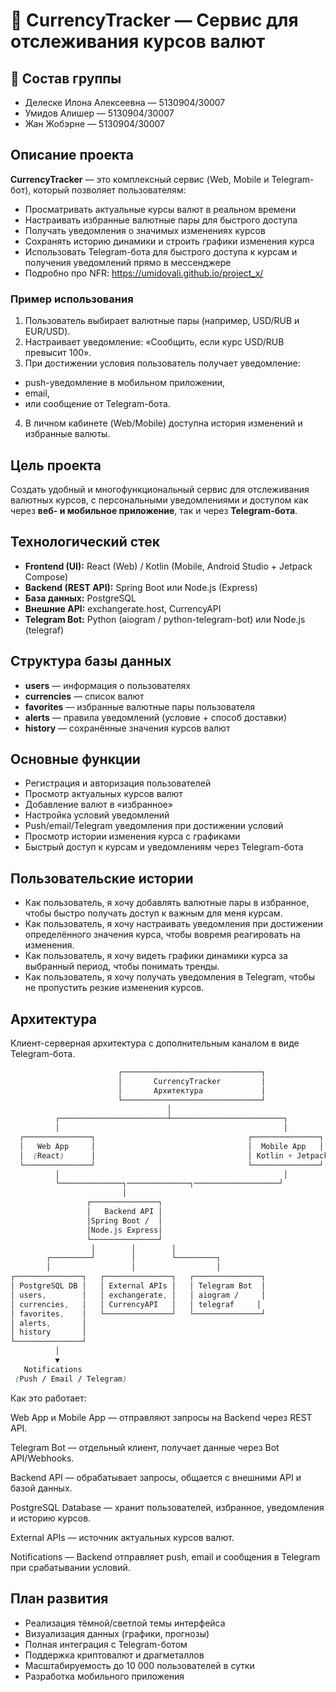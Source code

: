 # 💱 CurrencyTracker — Сервис для отслеживания курсов валют


## 👥 Состав группы


- Делеске Илона Алексеевна — 5130904/30007
- Умидов Алишер — 5130904/30007
- Жан Жобэрне — 5130904/30007


## Описание проекта


**CurrencyTracker** — это комплексный сервис (Web, Mobile и Telegram-бот), который позволяет пользователям:


- Просматривать актуальные курсы валют в реальном времени
- Настраивать избранные валютные пары для быстрого доступа
- Получать уведомления о значимых изменениях курсов
- Сохранять историю динамики и строить графики изменения курса
- Использовать Telegram-бота для быстрого доступа к курсам и получения уведомлений прямо в мессенджере
- Подробно про NFR: https://umidovali.github.io/project_x/

### Пример использования


1. Пользователь выбирает валютные пары (например, USD/RUB и EUR/USD).
2. Настраивает уведомление: «Сообщить, если курс USD/RUB превысит 100».
3. При достижении условия пользователь получает уведомление:

- push-уведомление в мобильном приложении,
- email,
- или сообщение от Telegram-бота.
4. В личном кабинете (Web/Mobile) доступна история изменений и избранные валюты.


## Цель проекта


Создать удобный и многофункциональный сервис для отслеживания валютных курсов, с персональными уведомлениями и доступом как через **веб- и мобильное приложение**, так и через **Telegram-бота**.



## Технологический стек


- **Frontend (UI):** React (Web) / Kotlin (Mobile, Android Studio + Jetpack Compose)
- **Backend (REST API):** Spring Boot или Node.js (Express)
- **База данных:** PostgreSQL
- **Внешние API:** exchangerate.host, CurrencyAPI
- **Telegram Bot:** Python (aiogram / python-telegram-bot) или Node.js (telegraf)


## Структура базы данных


- **users** — информация о пользователях
- **currencies** — список валют
- **favorites** — избранные валютные пары пользователя
- **alerts** — правила уведомлений (условие + способ доставки)
- **history** — сохранённые значения курсов валют


## Основные функции


- Регистрация и авторизация пользователей
- Просмотр актуальных курсов валют
- Добавление валют в «избранное»
- Настройка условий уведомлений
- Push/email/Telegram уведомления при достижении условий
- Просмотр истории изменения курса с графиками
- Быстрый доступ к курсам и уведомлениям через Telegram-бота


## Пользовательские истории


- Как пользователь, я хочу добавлять валютные пары в избранное, чтобы быстро получать доступ к важным для меня курсам.
- Как пользователь, я хочу настраивать уведомления при достижении определённого значения курса, чтобы вовремя реагировать на изменения.
- Как пользователь, я хочу видеть графики динамики курса за выбранный период, чтобы понимать тренды.
- Как пользователь, я хочу получать уведомления в Telegram, чтобы не пропустить резкие изменения курсов.


## Архитектура


Клиент-серверная архитектура с дополнительным каналом в виде Telegram-бота.


```css
                        ┌───────────────────────────────┐
                        │       CurrencyTracker         │
                        │       Архитектура             │
                        └───────────────────────────────┘
                                   │
          ┌────────────────────────┴─────────────────────────┐
          │                                                  │
  ┌───────────────┐                                  ┌───────────────┐
  │   Web App     │                                  │  Mobile App   │
  │  (React)      │                                  │ Kotlin + Jetpack│
  └───────────────┘                                  └───────────────┘
          │                                                  │
          └──────────────┐──────────────┐───────────────────┘
                         │
                 ┌───────────────┐
                 │   Backend API │
                 │Spring Boot /  │
                 │Node.js Express│
                 └───────────────┘
                  │        │        │
        ┌─────────┘        │        └─────────┐
        │                  │                  │
┌───────────────┐   ┌───────────────┐   ┌───────────────┐
│ PostgreSQL DB │   │ External APIs │   │ Telegram Bot  │
│ users,        │   │ exchangerate, │   │ aiogram /     │
│ currencies,   │   │ CurrencyAPI   │   │ telegraf     │
│ favorites,    │   └───────────────┘   └───────────────┘
│ alerts,       │
│ history       │
└───────────────┘
          │
          ▼
   Notifications
 (Push / Email / Telegram)

```
Как это работает:

Web App и Mobile App — отправляют запросы на Backend через REST API.

Telegram Bot — отдельный клиент, получает данные через Bot API/Webhooks.

Backend API — обрабатывает запросы, общается с внешними API и базой данных.

PostgreSQL Database — хранит пользователей, избранное, уведомления и историю курсов.

External APIs — источник актуальных курсов валют.

Notifications — Backend отправляет push, email и сообщения в Telegram при срабатывании условий.

## План развития


- Реализация тёмной/светлой темы интерфейса
- Визуализация данных (графики, прогнозы)
- Полная интеграция с Telegram-ботом
- Поддержка криптовалют и драгметаллов
- Масштабируемость до 10 000 пользователей в сутки
- Разработка мобильного приложения